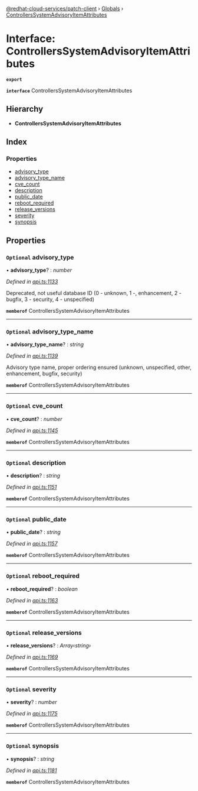 [@redhat-cloud-services/patch-client](../README.md) › [Globals](../globals.md) › [ControllersSystemAdvisoryItemAttributes](controllerssystemadvisoryitemattributes.md)

# Interface: ControllersSystemAdvisoryItemAttributes

**`export`** 

**`interface`** ControllersSystemAdvisoryItemAttributes

## Hierarchy

* **ControllersSystemAdvisoryItemAttributes**

## Index

### Properties

* [advisory_type](controllerssystemadvisoryitemattributes.md#optional-advisory_type)
* [advisory_type_name](controllerssystemadvisoryitemattributes.md#optional-advisory_type_name)
* [cve_count](controllerssystemadvisoryitemattributes.md#optional-cve_count)
* [description](controllerssystemadvisoryitemattributes.md#optional-description)
* [public_date](controllerssystemadvisoryitemattributes.md#optional-public_date)
* [reboot_required](controllerssystemadvisoryitemattributes.md#optional-reboot_required)
* [release_versions](controllerssystemadvisoryitemattributes.md#optional-release_versions)
* [severity](controllerssystemadvisoryitemattributes.md#optional-severity)
* [synopsis](controllerssystemadvisoryitemattributes.md#optional-synopsis)

## Properties

### `Optional` advisory_type

• **advisory_type**? : *number*

*Defined in [api.ts:1133](https://github.com/RedHatInsights/javascript-clients.gi/blob/2c41ef32/packages/patch/api.ts#L1133)*

Deprecated, not useful database ID (0 - unknown, 1 -, enhancement, 2 - bugfix, 3 - security, 4 - unspecified)

**`memberof`** ControllersSystemAdvisoryItemAttributes

___

### `Optional` advisory_type_name

• **advisory_type_name**? : *string*

*Defined in [api.ts:1139](https://github.com/RedHatInsights/javascript-clients.gi/blob/2c41ef32/packages/patch/api.ts#L1139)*

Advisory type name, proper ordering ensured (unknown, unspecified, other, enhancement, bugfix, security)

**`memberof`** ControllersSystemAdvisoryItemAttributes

___

### `Optional` cve_count

• **cve_count**? : *number*

*Defined in [api.ts:1145](https://github.com/RedHatInsights/javascript-clients.gi/blob/2c41ef32/packages/patch/api.ts#L1145)*

**`memberof`** ControllersSystemAdvisoryItemAttributes

___

### `Optional` description

• **description**? : *string*

*Defined in [api.ts:1151](https://github.com/RedHatInsights/javascript-clients.gi/blob/2c41ef32/packages/patch/api.ts#L1151)*

**`memberof`** ControllersSystemAdvisoryItemAttributes

___

### `Optional` public_date

• **public_date**? : *string*

*Defined in [api.ts:1157](https://github.com/RedHatInsights/javascript-clients.gi/blob/2c41ef32/packages/patch/api.ts#L1157)*

**`memberof`** ControllersSystemAdvisoryItemAttributes

___

### `Optional` reboot_required

• **reboot_required**? : *boolean*

*Defined in [api.ts:1163](https://github.com/RedHatInsights/javascript-clients.gi/blob/2c41ef32/packages/patch/api.ts#L1163)*

**`memberof`** ControllersSystemAdvisoryItemAttributes

___

### `Optional` release_versions

• **release_versions**? : *Array‹string›*

*Defined in [api.ts:1169](https://github.com/RedHatInsights/javascript-clients.gi/blob/2c41ef32/packages/patch/api.ts#L1169)*

**`memberof`** ControllersSystemAdvisoryItemAttributes

___

### `Optional` severity

• **severity**? : *number*

*Defined in [api.ts:1175](https://github.com/RedHatInsights/javascript-clients.gi/blob/2c41ef32/packages/patch/api.ts#L1175)*

**`memberof`** ControllersSystemAdvisoryItemAttributes

___

### `Optional` synopsis

• **synopsis**? : *string*

*Defined in [api.ts:1181](https://github.com/RedHatInsights/javascript-clients.gi/blob/2c41ef32/packages/patch/api.ts#L1181)*

**`memberof`** ControllersSystemAdvisoryItemAttributes
